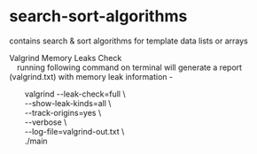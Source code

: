 # search-sort-algorithms
contains search &amp; sort algorithms for template data lists or arrays <br />

Valgrind Memory Leaks Check <br />
&emsp;running following command on terminal will generate a report (valgrind.txt) with memory leak information - <br />

&emsp;&emsp;valgrind --leak-check=full \ <br />
    &emsp;&emsp;--show-leak-kinds=all \    <br />
    &emsp;&emsp;--track-origins=yes \  <br />
    &emsp;&emsp;--verbose \    <br />
    &emsp;&emsp;--log-file=valgrind-out.txt \  <br />
    &emsp;&emsp;./main <br />
